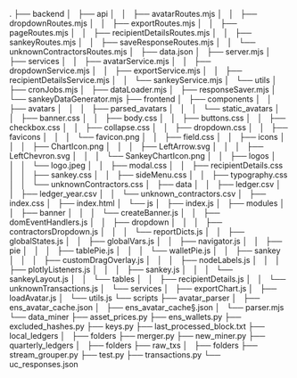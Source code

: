 .
├── backend
│   ├── api
│   │   ├── avatarRoutes.mjs
│   │   ├── dropdownRoutes.mjs
│   │   ├── exportRoutes.mjs
│   │   ├── pageRoutes.mjs
│   │   ├── recipientDetailsRoutes.mjs
│   │   ├── sankeyRoutes.mjs
│   │   ├── saveResponseRoutes.mjs
│   │   └── unknownContractorsRoutes.mjs
│   ├── data.json
│   ├── server.mjs
│   ├── services
│   │   ├── avatarService.mjs
│   │   ├── dropdownService.mjs
│   │   ├── exportService.mjs
│   │   ├── recipientDetailsService.mjs
│   │   └── sankeyService.mjs
│   └── utils
│       ├── cronJobs.mjs
│       ├── dataLoader.mjs
│       ├── responseSaver.mjs
│       └── sankeyDataGenerator.mjs
├── frontend
│   ├── components
│   │   ├── avatars
│   │   │   ├── parsed_avatars
│   │   │   └── static_avatars
│   │   ├── banner.css
│   │   ├── body.css
│   │   ├── buttons.css
│   │   ├── checkbox.css
│   │   ├── collapse.css
│   │   ├── dropdown.css
│   │   ├── favicons
│   │   │   └── favicon.png
│   │   ├── field.css
│   │   ├── icons
│   │   │   ├── ChartIcon.png
│   │   │   ├── LeftArrow.svg
│   │   │   ├── LeftChevron.svg
│   │   │   └── SankeyChartIcon.png
│   │   ├── logos
│   │   │   └── logo.jpeg
│   │   ├── modal.css
│   │   ├── recipientDetails.css
│   │   ├── sankey.css
│   │   ├── sideMenu.css
│   │   ├── typography.css
│   │   └── unknownContractors.css
│   ├── data
│   │   ├── ledger.csv
│   │   ├── ledger_year.csv
│   │   └── unknown_contractors.csv
│   ├── index.css
│   ├── index.html
│   └── js
│       ├── index.js
│       ├── modules
│       │   ├── banner
│       │   │   └── createBanner.js
│       │   ├── domEventHandlers.js
│       │   ├── dropdown
│       │   │   ├── contractorsDropdown.js
│       │   │   └── reportDicts.js
│       │   ├── globalStates.js
│       │   ├── globalVars.js
│       │   ├── navigator.js
│       │   ├── pie
│       │   │   ├── tablePie.js
│       │   │   └── walletPie.js
│       │   ├── sankey
│       │   │   ├── customDragOverlay.js
│       │   │   ├── nodeLabels.js
│       │   │   ├── plotlyListeners.js
│       │   │   ├── sankey.js
│       │   │   └── sankeyLayout.js
│       │   └── tables
│       │       ├── recipientDetails.js
│       │       └── unknownTransactions.js
│       └── services
│           ├── exportChart.js
│           ├── loadAvatar.js
│           └── utils.js
└── scripts
    ├── avatar_parser
    │   ├── ens_avatar_cache.json
    │   ├── ens_avatar_cache§.json
    │   └── parser.mjs
    └── data_miner
        ├── asset_prices.py
        ├── ens_wallets.py
        ├── excluded_hashes.py
        ├── keys.py
        ├── last_processed_block.txt
        ├── local_ledgers
        │   ├── folders
        ├── merger.py
        ├── new_miner.py
        ├── quarterly_ledgers
        │   ├── folders
        ├── raw_txs
        │   ├── folders
        ├── stream_grouper.py
        ├── test.py
        ├── transactions.py
        └── uc_responses.json